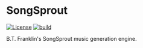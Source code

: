 # SongSprout

[![License](https://img.shields.io/badge/License-MIT-blue.svg)](https://github.com/btfranklin/SongSprout/blob/main/LICENSE)
[![build](https://github.com/btfranklin/SongSprout/workflows/build/badge.svg)](https://github.com/btfranklin/SongSprout/actions?query=workflow%3Abuild)

B.T. Franklin's SongSprout music generation engine.

